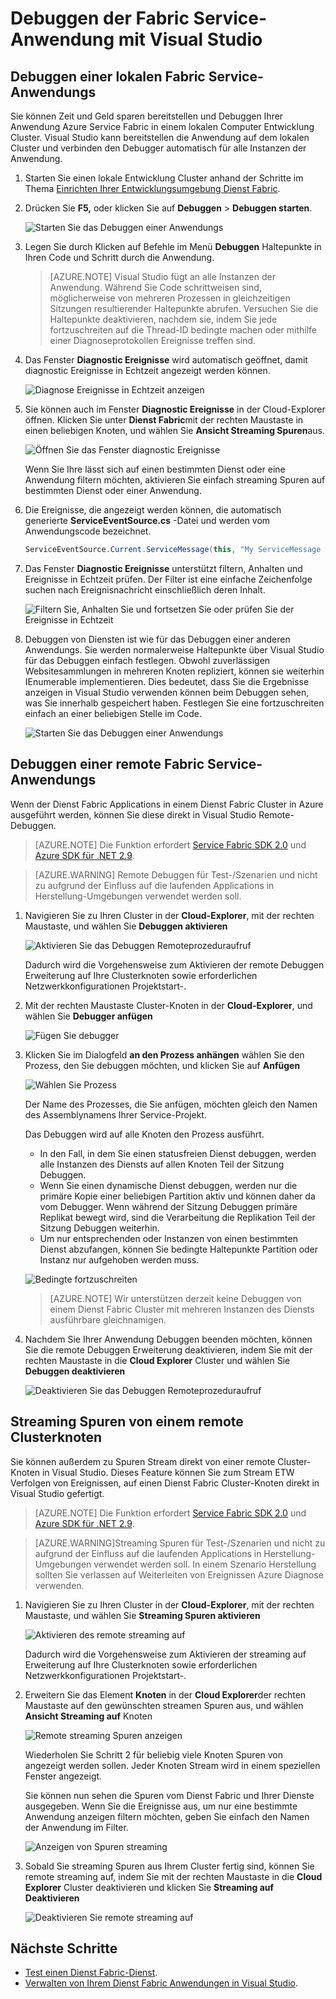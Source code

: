 <properties
   pageTitle="Die Anwendung in Visual Studio debuggen | Microsoft Azure"
   description="Verbessern Sie die Zuverlässigkeit und Leistung Ihrer Dienste durch entwickeln und Debuggen sie in Visual Studio auf einem lokalen Entwicklung Cluster an."
   services="service-fabric"
   documentationCenter=".net"
   authors="vturecek"
   manager="timlt"
   editor=""/>

<tags
   ms.service="service-fabric"
   ms.devlang="dotnet"
   ms.topic="article"
   ms.tgt_pltfrm="na"
   ms.workload="na"
   ms.date="06/21/2016"
   ms.author="vturecek;mikhegn"/>

# <a name="debug-your-service-fabric-application-by-using-visual-studio"></a>Debuggen der Fabric Service-Anwendung mit Visual Studio

## <a name="debug-a-local-service-fabric-application"></a>Debuggen einer lokalen Fabric Service-Anwendungs

Sie können Zeit und Geld sparen bereitstellen und Debuggen Ihrer Anwendung Azure Service Fabric in einem lokalen Computer Entwicklung Cluster. Visual Studio kann bereitstellen die Anwendung auf dem lokalen Cluster und verbinden den Debugger automatisch für alle Instanzen der Anwendung.

1. Starten Sie einen lokale Entwicklung Cluster anhand der Schritte im Thema [Einrichten Ihrer Entwicklungsumgebung Dienst Fabric](service-fabric-get-started.md).

2. Drücken Sie **F5,** oder klicken Sie auf **Debuggen** > **Debuggen starten**.

    ![Starten Sie das Debuggen einer Anwendungs][startdebugging]

3. Legen Sie durch Klicken auf Befehle im Menü **Debuggen** Haltepunkte in Ihren Code und Schritt durch die Anwendung.

    > [AZURE.NOTE] Visual Studio fügt an alle Instanzen der Anwendung. Während Sie Code schrittweisen sind, möglicherweise von mehreren Prozessen in gleichzeitigen Sitzungen resultierender Haltepunkte abrufen. Versuchen Sie die Haltepunkte deaktivieren, nachdem sie, indem Sie jede fortzuschreiten auf die Thread-ID bedingte machen oder mithilfe einer Diagnoseprotokollen Ereignisse treffen sind.

4. Das Fenster **Diagnostic Ereignisse** wird automatisch geöffnet, damit diagnostic Ereignisse in Echtzeit angezeigt werden können.

    ![Diagnose Ereignisse in Echtzeit anzeigen][diagnosticevents]

5. Sie können auch im Fenster **Diagnostic Ereignisse** in der Cloud-Explorer öffnen.  Klicken Sie unter **Dienst Fabric**mit der rechten Maustaste in einen beliebigen Knoten, und wählen Sie **Ansicht Streaming Spuren**aus.

    ![Öffnen Sie das Fenster diagnostic Ereignisse][viewdiagnosticevents]

    Wenn Sie Ihre lässt sich auf einen bestimmten Dienst oder eine Anwendung filtern möchten, aktivieren Sie einfach streaming Spuren auf bestimmten Dienst oder einer Anwendung.

6. Die Ereignisse, die angezeigt werden können, die automatisch generierte **ServiceEventSource.cs** -Datei und werden vom Anwendungscode bezeichnet.

    ```csharp
    ServiceEventSource.Current.ServiceMessage(this, "My ServiceMessage with a parameter {0}", result.Value.ToString());
    ```

7. Das Fenster **Diagnostic Ereignisse** unterstützt filtern, Anhalten und Ereignisse in Echtzeit prüfen.  Der Filter ist eine einfache Zeichenfolge suchen nach Ereignisnachricht einschließlich deren Inhalt.

    ![Filtern Sie, Anhalten Sie und fortsetzen Sie oder prüfen Sie der Ereignisse in Echtzeit][diagnosticeventsactions]

8. Debuggen von Diensten ist wie für das Debuggen einer anderen Anwendungs. Sie werden normalerweise Haltepunkte über Visual Studio für das Debuggen einfach festlegen. Obwohl zuverlässigen Websitesammlungen in mehreren Knoten repliziert, können sie weiterhin IEnumerable implementieren. Dies bedeutet, dass Sie die Ergebnisse anzeigen in Visual Studio verwenden können beim Debuggen sehen, was Sie innerhalb gespeichert haben. Festlegen Sie eine fortzuschreiten einfach an einer beliebigen Stelle im Code.

    ![Starten Sie das Debuggen einer Anwendungs][breakpoint]

<!--Every topic should have next steps and links to the next logical set of content to keep the customer engaged-->

## <a name="debug-a-remote-service-fabric-application"></a>Debuggen einer remote Fabric Service-Anwendungs

Wenn der Dienst Fabric Applications in einem Dienst Fabric Cluster in Azure ausgeführt werden, können Sie diese direkt in Visual Studio Remote-Debuggen.

> [AZURE.NOTE] Die Funktion erfordert [Service Fabric SDK 2.0](http://www.microsoft.com/web/handlers/webpi.ashx?command=getinstallerredirect&appid=MicrosoftAzure-ServiceFabric-VS2015) und [Azure SDK für .NET 2.9](https://azure.microsoft.com/downloads/).    

<!-- -->
> [AZURE.WARNING] Remote Debuggen für Test-/Szenarien und nicht zu aufgrund der Einfluss auf die laufenden Applications in Herstellung-Umgebungen verwendet werden soll.

1. Navigieren Sie zu Ihren Cluster in der **Cloud-Explorer**, mit der rechten Maustaste, und wählen Sie **Debuggen aktivieren**

    ![Aktivieren Sie das Debuggen Remoteprozeduraufruf][enableremotedebugging]

    Dadurch wird die Vorgehensweise zum Aktivieren der remote Debuggen Erweiterung auf Ihre Clusterknoten sowie erforderlichen Netzwerkkonfigurationen Projektstart-.

2. Mit der rechten Maustaste Cluster-Knoten in der **Cloud-Explorer**, und wählen Sie **Debugger anfügen**

    ![Fügen Sie debugger][attachdebugger]

3. Klicken Sie im Dialogfeld **an den Prozess anhängen** wählen Sie den Prozess, den Sie debuggen möchten, und klicken Sie auf **Anfügen**

    ![Wählen Sie Prozess][chooseprocess]

    Der Name des Prozesses, die Sie anfügen, möchten gleich den Namen des Assemblynamens Ihrer Service-Projekt.

    Das Debuggen wird auf alle Knoten den Prozess ausführt.
    - In den Fall, in dem Sie einen statusfreien Dienst debuggen, werden alle Instanzen des Diensts auf allen Knoten Teil der Sitzung Debuggen.
    - Wenn Sie einen dynamische Dienst debuggen, werden nur die primäre Kopie einer beliebigen Partition aktiv und können daher da vom Debugger. Wenn während der Sitzung Debuggen primäre Replikat bewegt wird, sind die Verarbeitung die Replikation Teil der Sitzung Debuggen weiterhin.
    - Um nur entsprechenden oder Instanzen von einen bestimmten Dienst abzufangen, können Sie bedingte Haltepunkte Partition oder Instanz nur aufgehoben werden muss.

    ![Bedingte fortzuschreiten][conditionalbreakpoint]

    > [AZURE.NOTE] Wir unterstützen derzeit keine Debuggen von einem Dienst Fabric Cluster mit mehreren Instanzen des Diensts ausführbare gleichnamigen.

4. Nachdem Sie Ihrer Anwendung Debuggen beenden möchten, können Sie die remote Debuggen Erweiterung deaktivieren, indem Sie mit der rechten Maustaste in die **Cloud Explorer** Cluster und wählen Sie **Debuggen deaktivieren**

    ![Deaktivieren Sie das Debuggen Remoteprozeduraufruf][disableremotedebugging]

## <a name="streaming-traces-from-a-remote-cluster-node"></a>Streaming Spuren von einem remote Clusterknoten

Sie können außerdem zu Spuren Stream direkt von einer remote Cluster-Knoten in Visual Studio. Dieses Feature können Sie zum Stream ETW Verfolgen von Ereignissen, auf einen Dienst Fabric Cluster-Knoten direkt in Visual Studio gefertigt.

> [AZURE.NOTE] Die Funktion erfordert [Service Fabric SDK 2.0](http://www.microsoft.com/web/handlers/webpi.ashx?command=getinstallerredirect&appid=MicrosoftAzure-ServiceFabric-VS2015) und [Azure SDK für .NET 2.9](https://azure.microsoft.com/downloads/).

<!-- -->
> [AZURE.WARNING]Streaming Spuren für Test-/Szenarien und nicht zu aufgrund der Einfluss auf die laufenden Applications in Herstellung-Umgebungen verwendet werden soll.
> In einem Szenario Herstellung sollten Sie verlassen auf Weiterleiten von Ereignissen Azure Diagnose verwenden.

1. Navigieren Sie zu Ihren Cluster in der **Cloud-Explorer**, mit der rechten Maustaste, und wählen Sie **Streaming Spuren aktivieren**

    ![Aktivieren des remote streaming auf][enablestreamingtraces]

    Dadurch wird die Vorgehensweise zum Aktivieren der streaming auf Erweiterung auf Ihre Clusterknoten sowie erforderlichen Netzwerkkonfigurationen Projektstart-.

2. Erweitern Sie das Element **Knoten** in der **Cloud Explorer**der rechten Maustaste auf den gewünschten streamen Spuren aus, und wählen **Ansicht Streaming auf** Knoten

    ![Remote streaming Spuren anzeigen][viewremotestreamingtraces]

    Wiederholen Sie Schritt 2 für beliebig viele Knoten Spuren von angezeigt werden sollen. Jeder Knoten Stream wird in einem speziellen Fenster angezeigt.

    Sie können nun sehen die Spuren vom Dienst Fabric und Ihrer Dienste ausgegeben. Wenn Sie die Ereignisse aus, um nur eine bestimmte Anwendung anzeigen filtern möchten, geben Sie einfach den Namen der Anwendung im Filter.

    ![Anzeigen von Spuren streaming][viewingstreamingtraces]

4. Sobald Sie streaming Spuren aus Ihrem Cluster fertig sind, können Sie remote streaming auf, indem Sie mit der rechten Maustaste in die **Cloud Explorer** Cluster deaktivieren und klicken Sie **Streaming auf Deaktivieren**

    ![Deaktivieren Sie remote streaming auf][disablestreamingtraces]

## <a name="next-steps"></a>Nächste Schritte

- [Test einen Dienst Fabric-Dienst](service-fabric-testability-overview.md).
- [Verwalten von Ihrem Dienst Fabric Anwendungen in Visual Studio](service-fabric-manage-application-in-visual-studio.md).

<!--Image references-->
[startdebugging]: ./media/service-fabric-debugging-your-application/startdebugging.png
[diagnosticevents]: ./media/service-fabric-debugging-your-application/diagnosticevents.png
[viewdiagnosticevents]: ./media/service-fabric-debugging-your-application/viewdiagnosticevents.png
[diagnosticeventsactions]: ./media/service-fabric-debugging-your-application/diagnosticeventsactions.png
[breakpoint]: ./media/service-fabric-debugging-your-application/breakpoint.png
[enableremotedebugging]: ./media/service-fabric-debugging-your-application/enableremotedebugging.png
[attachdebugger]: ./media/service-fabric-debugging-your-application/attachdebugger.png
[chooseprocess]: ./media/service-fabric-debugging-your-application/chooseprocess.png
[conditionalbreakpoint]: ./media/service-fabric-debugging-your-application/conditionalbreakpoint.png
[disableremotedebugging]: ./media/service-fabric-debugging-your-application/disableremotedebugging.png
[enablestreamingtraces]: ./media/service-fabric-debugging-your-application/enablestreamingtraces.png
[viewingstreamingtraces]: ./media/service-fabric-debugging-your-application/viewingstreamingtraces.png
[viewremotestreamingtraces]: ./media/service-fabric-debugging-your-application/viewremotestreamingtraces.png
[disablestreamingtraces]: ./media/service-fabric-debugging-your-application/disablestreamingtraces.png
